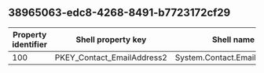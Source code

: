 ## 38965063-edc8-4268-8491-b7723172cf29

Property identifier | Shell property key | Shell name | Alias
--- | --- | --- | ---
100 | PKEY_Contact_EmailAddress2 | System.Contact.EmailAddress2 | 

